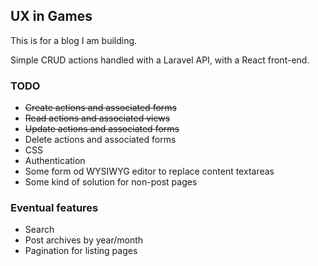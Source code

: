 ## UX in Games

This is for a blog I am building.

Simple CRUD actions handled with a Laravel API, with a React front-end.

### TODO

* ~~Create actions and associated forms~~
* ~~Read actions and associated views~~
* ~~Update actions and associated forms~~
* Delete actions and associated forms
* CSS
* Authentication
* Some form od WYSIWYG editor to replace content textareas
* Some kind of solution for non-post pages

### Eventual features

* Search
* Post archives by year/month
* Pagination for listing pages
